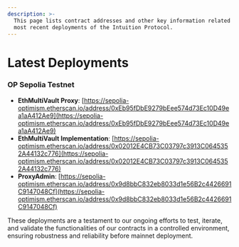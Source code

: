 ```yaml
---
description: >-
  This page lists contract addresses and other key information related to the
  most recent deployments of the Intuition Protocol.
---
```


# Latest Deployments

### OP Sepolia Testnet

* **EthMultiVault Proxy**: [https://sepolia-optimism.etherscan.io/address/0xEb95fDbE9279bEee574d73Ec10D49ea1aA412Ae9](https://sepolia-optimism.etherscan.io/address/0xEb95fDbE9279bEee574d73Ec10D49ea1aA412Ae9)
* **EthMultiVault Implementation**: [https://sepolia-optimism.etherscan.io/address/0x02012E4CB73C03797c3913C0645352A44132c776](https://sepolia-optimism.etherscan.io/address/0x02012E4CB73C03797c3913C0645352A44132c776)
* **ProxyAdmin**: [https://sepolia-optimism.etherscan.io/address/0x9d8bbC832eb8033d1e56B2c4426691C9147048Cf](https://sepolia-optimism.etherscan.io/address/0x9d8bbC832eb8033d1e56B2c4426691C9147048Cf)

These deployments are a testament to our ongoing efforts to test, iterate, and validate the functionalities of our contracts in a controlled environment, ensuring robustness and reliability before mainnet deployment.
